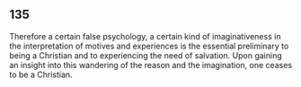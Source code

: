## 135

Therefore a certain false psychology, a certain kind of imaginativeness
in the interpretation of motives and experiences is the essential
preliminary to being a Christian and to experiencing the need of
salvation. Upon gaining an insight into this wandering of the reason and
the imagination, one ceases to be a Christian.



